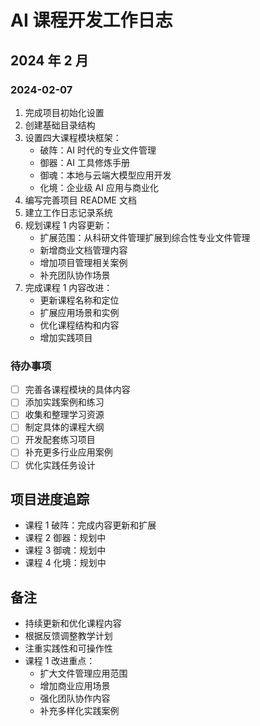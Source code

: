 # AI 课程开发工作日志

## 2024 年 2 月

### 2024-02-07
1. 完成项目初始化设置
2. 创建基础目录结构
3. 设置四大课程模块框架：
   - 破阵：AI 时代的专业文件管理
   - 御器：AI 工具修炼手册
   - 御魂：本地与云端大模型应用开发
   - 化境：企业级 AI 应用与商业化
4. 编写完善项目 README 文档
5. 建立工作日志记录系统
6. 规划课程 1 内容更新：
   - 扩展范围：从科研文件管理扩展到综合性专业文件管理
   - 新增商业文档管理内容
   - 增加项目管理相关案例
   - 补充团队协作场景
7. 完成课程 1 内容改进：
   - 更新课程名称和定位
   - 扩展应用场景和实例
   - 优化课程结构和内容
   - 增加实践项目

### 待办事项
- [ ] 完善各课程模块的具体内容
- [ ] 添加实践案例和练习
- [ ] 收集和整理学习资源
- [ ] 制定具体的课程大纲
- [ ] 开发配套练习项目
- [ ] 补充更多行业应用案例
- [ ] 优化实践任务设计

## 项目进度追踪
- 课程 1 破阵：完成内容更新和扩展
- 课程 2 御器：规划中
- 课程 3 御魂：规划中
- 课程 4 化境：规划中

## 备注
* 持续更新和优化课程内容
* 根据反馈调整教学计划
* 注重实践性和可操作性
* 课程 1 改进重点：
  - 扩大文件管理应用范围
  - 增加商业应用场景
  - 强化团队协作内容
  - 补充多样化实践案例 